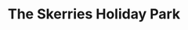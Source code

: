 ---
title: "The Skerries Holiday Park"
address: "126, Dunluce Rd, Portrush, Co. Antrim BT56 8NB"
tel: "028 7082 2531"
county: "Antrim"
category: "Caravan And Camping"
type: "Content"
lat: "055.2006920000"
lng: "-006.6161020000"
---